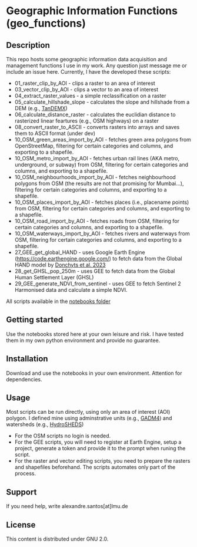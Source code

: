 # Geographic Information Functions (geo_functions)

## Description
This repo hosts some geographic information data acquisition and management functions I use in my work. Any question just message me or include an issue here.
Currently, I have the developed these scripts:
- 01_raster_clip_by_AOI - clips a raster to an area of interest
- 03_vector_clip_by_AOI - clips a vector to an area of interest
- 04_extract_raster_values - a simple reclassification on a raster
- 05_calculate_hillshade_slope - calculates the slope and hillshade from a DEM (e.g., [TanDEMX](https://download.geoservice.dlr.de/TDM30_EDEM/))
- 06_calculate_distance_raster - calculates the euclidian distance to rasterized linear feartures (e.g., OSM highways) on a raster
- 08_convert_raster_to_ASCII - converts rasters into arrays and saves them to ASCII format (under dev)
- 10_OSM_green_areas_import_by_AOI - fetches green area polygons from OpenStreetMap, filtering for certain categories and columns, and exporting to a shapefile.
- 10_OSM_metro_import_by_AOI - fetches urban rail lines (AKA metro, underground, or subway) from OSM, filtering for certain categories and columns, and exporting to a shapefile.
- 10_OSM_neighbourhoods_import_by_AOI - fetches neighbourhood polygons from OSM (the results are not that promising for Mumbai...), filtering for certain categories and columns, and exporting to a shapefile.
- 10_OSM_places_import_by_AOI - fetches places (i.e., placename points) from OSM, filtering for certain categories and columns, and exporting to a shapefile.
- 10_OSM_road_import_by_AOI - fetches roads from OSM, filtering for certain categories and columns, and exporting to a shapefile.
- 10_OSM_waterways_import_by_AOI - fetches rivers and waterways from OSM, filtering for certain categories and columns, and exporting to a shapefile.
- 27_GEE_get_global_HAND - uses Google Earth Engine (https://code.earthengine.google.com/) to fetch data from the Global HAND model by [Donchyts et al. 2023](https://www.researchgate.net/publication/301559649_Global_30m_Height_Above_the_Nearest_Drainage)
- 28_get_GHSL_pop_250m - uses GEE to fetch data from the Global Human Settlement Layer (GHSL)
- 29_GEE_generate_NDVI_from_sentinel - uses GEE to fetch Sentinel 2 Harmonised data and calculate a simple NDVI.

All scripts available in the [notebooks folder](https://github.com/alexandrepereiraarq/geo_functions/tree/main/notebooks)

## Getting started
Use the notebooks stored here at your own leisure and risk. I have tested them in my own python environment and provide no guarantee. 

## Installation
Download and use the notebooks in your own environment. Attention for dependencies.

## Usage
Most scripts can be run directly, using only an area of interest (AOI) polygon. I defined mine using adminstrative units (e.g., [GADM4](https://gadm.org/data.html)) and watersheds (e.g., [HydroSHEDS](https://www.hydrosheds.org/))
- For the OSM scripts no login is needed.
- For the GEE scripts, you will need to register at Earth Engine, setup a project, generate a token and provide it to the prompt when runing the script.
- For the raster and vector editing scripts, you need to prepare the rasters and shapefiles beforehand. The scripts automates only part of the process.

## Support
If you need help, write alexandre.santos[at]lmu.de

## License
This content is distributed under GNU 2.0.